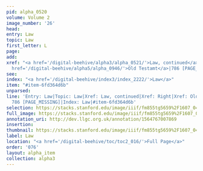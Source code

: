 ```yaml
---
pid: alpha_0520
volume: Volume 2
image_number: '26'
head: 
entry: Law
topic: Law
first_letter: L
page: 
add: 
xref: "<a href='/digital-beehive/alpha3/alpha_0521/'>Law, continued</a>|<a href='/digital-beehive/alpha4/alpha_0808/'>Right</a>|<a
  href='/digital-beehive/alpha5/alpha_0946/'>Old Testamt</a>|786 [PAGE_MISSING]"
see: 
index: "<a href='/digital-beehive/index3/index_2222/'>Law</a>"
item: "#item-6fd364d6b"
unparsed: 
line: 'Entry: Law|Topic: Law|Xref: Law, continued|Xref: Right|Xref: Old Testamt|Xref:
  786 [PAGE_MISSING]|Index: Law|#item-6fd364d6b'
selection: https://stacks.stanford.edu/image/iiif/fm855tg5659%2F1607_0493/764,4700,2927,335/full/0/default.jpg
full_image: https://stacks.stanford.edu/image/iiif/fm855tg5659%2F1607_0493/full/full/0/default.jpg
annotation_uri: http://dev.llgc.org.uk/annotation/1564767007869
insertion: 
thumbnail: https://stacks.stanford.edu/image/iiif/fm855tg5659%2F1607_0493/764,4700,600,180/250,/0/default.jpg
label: Law
location: "<a href='/digital-beehive/toc/toc2_016/'>Full Page</a>"
order: '076'
layout: alpha_item
collection: alpha3
---
```

